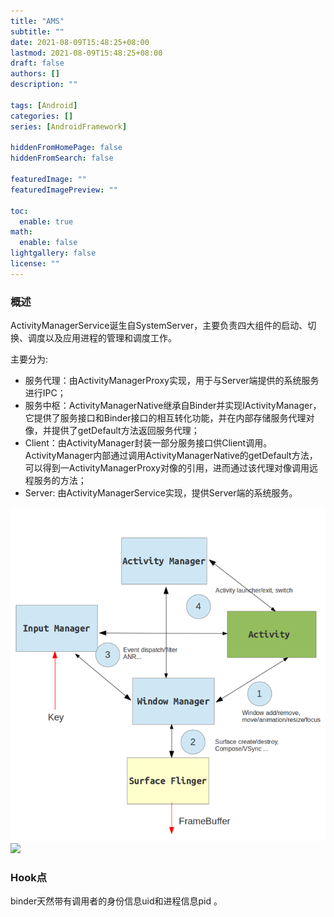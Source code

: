 ```yaml
---
title: "AMS"
subtitle: ""
date: 2021-08-09T15:48:25+08:00
lastmod: 2021-08-09T15:48:25+08:00
draft: false
authors: []
description: ""

tags: [Android]
categories: []
series: [AndroidFramework]

hiddenFromHomePage: false
hiddenFromSearch: false

featuredImage: ""
featuredImagePreview: ""

toc:
  enable: true
math:
  enable: false
lightgallery: false
license: ""
---
```


<!--more-->

### 概述

ActivityManagerService诞生自SystemServer，主要负责四大组件的启动、切换、调度以及应用进程的管理和调度工作。

主要分为:

* 服务代理：由ActivityManagerProxy实现，用于与Server端提供的系统服务进行IPC；
* 服务中枢：ActivityManagerNative继承自Binder并实现IActivityManager，它提供了服务接口和Binder接口的相互转化功能，并在内部存储服务代理对像，并提供了getDefault方法返回服务代理；
* Client：由ActivityManager封装一部分服务接口供Client调用。ActivityManager内部通过调用ActivityManagerNative的getDefault方法，可以得到一ActivityManagerProxy对像的引用，进而通过该代理对像调用远程服务的方法；
* Server: 由ActivityManagerService实现，提供Server端的系统服务。

![AMS与GUI的关系](AMS与GUI的关系.png)
<img src="/AMS与GUI的关系.png"/>

### Hook点

binder天然带有调用者的身份信息uid和进程信息pid 。


